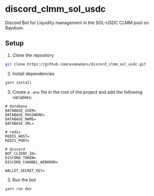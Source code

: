# discord_clmm_sol_usdc

Discord Bot for Liquidity management in the SOL-USDC CLMM pool on Raydium.

## Setup

1. Clone the repository

```bash
git clone https://github.com/asamadans/discord_clmm_sol_usdc.git
```

2. Install dependencies

```bash
yarn install
```

3. Create a `.env` file in the root of the project and add the following variables:

```
# database
DATABASE_USER=
DATABASE_PASSWORK=
DATABASE_NAME=
DATABASE_URL=

# redis
REDIS_HOST=
REDIS_PORT=

# discord
BOT_CLIENT_ID=
DISCORD_TOKEN=
DISCORD_CHANNEL_WEBHOOK=

WALLET_SECRET_KEY=
```
3. Run the bot

```bash
yarn run dev
```

